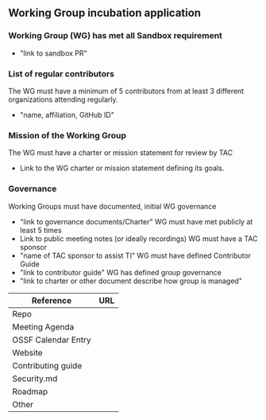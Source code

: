 ## Working Group incubation application

### Working Group (WG) has met all Sandbox requirement
  * "link to sandbox PR"

### List of regular contributors
The WG must have a minimum of 5 contributors from at least 3 different organizations attending regularly.
  * "name, affiliation, GitHub ID"


### Mission of the Working Group
The WG must have a charter or mission statement for review by TAC
  * Link to the WG charter or mission statement defining its goals.

### Governance
Working Groups must have documented, initial WG governance
  * "link to governance documents/Charter"
WG must have met publicly at least 5 times
   * Link to public meeting notes (or ideally recordings)
WG must have a TAC sponsor
  * "name of TAC sponsor to assist TI"
WG must have defined Contributor Guide
  * "link to contributor guide"
WG has defined group governance
  * "link to charter or other document describe how group is managed"

 Reference              | URL |
|-----------------------|-----|
| Repo                  |     |
| Meeting Agenda        |     |
| OSSF Calendar Entry   |     |
| Website               |     |
| Contributing guide    |     |
| Security.md           |     |
| Roadmap               |     |
| Other                 |     |
